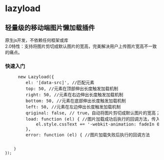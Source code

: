 # lazyload

<h2>轻量级的移动端图片懒加载插件</h2>
原生js开发，不依赖任何框架或库<br>
2.0特性：支持将图片剪切成默认图片的宽高，完美解决用户上传图片宽高不一致的痛点。

<h3>快速入门</h3>
<pre>
     new Lazyload({
        el: '[data-src]', //匹配元素
        top: 50, //元素在顶部伸出长度触发加载机制
        right: 50, //元素在右边伸出长度触发加载机制
        bottom: 50, //元素在底部伸出长度触发加载机制
        left: 50, //元素在左边伸出长度触发加载机制
        qriginal: false, // true，自动将图片剪切成默认图片的宽高；false显示图片真实宽高
        load: function (el) { //图片加载成功后执行的回调方法，传入一个参数
            el.style.cssText += '-webkit-animation: fadeIn 01s ease 0.2s 1 both;animation: fadeIn 1s ease 0.2s 1 both;';
        },
        error: function (el) { //图片加载失败后执行的回调方法

        }
    });
</pre>
